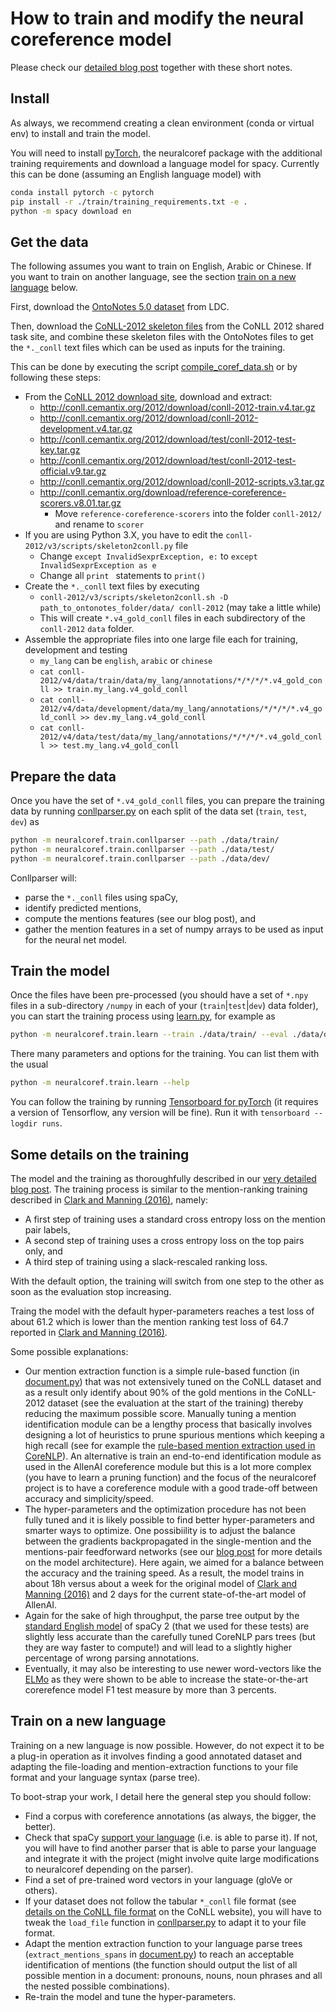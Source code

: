 # How to train and modify the neural coreference model

Please check our [detailed blog post](https://medium.com/huggingface/how-to-train-a-neural-coreference-model-neuralcoref-2-7bb30c1abdfe) together with these short notes.

## Install
As always, we recommend creating a clean environment (conda or virtual env) to install and train the model.

You will need to install [pyTorch](http://pytorch.org/), the neuralcoref package with the additional training requirements and download a language model for spacy.
Currently this can be done (assuming an English language model) with
````bash
conda install pytorch -c pytorch
pip install -r ./train/training_requirements.txt -e .
python -m spacy download en
````

## Get the data
The following assumes you want to train on English, Arabic or Chinese. 
If you want to train on another language, see the section [train on a new language](#train-on-a-new-language) below.

First, download the [OntoNotes 5.0 dataset](https://catalog.ldc.upenn.edu/LDC2013T19) from LDC.

Then, download the [CoNLL-2012 skeleton files](http://conll.cemantix.org/2012/data.html) from the CoNLL 2012 shared task site, 
and combine these skeleton files with the OntoNotes files to get the `*._conll` text files which can be used as inputs for the training.

This can be done by executing the script [compile_coref_data.sh](/neuralcoref/train/conll_processing_script/compile_coref_data.sh)
or by following these steps:
* From the [CoNLL 2012 download site](http://conll.cemantix.org/2012/download/), download and extract:
   * http://conll.cemantix.org/2012/download/conll-2012-train.v4.tar.gz
   * http://conll.cemantix.org/2012/download/conll-2012-development.v4.tar.gz
   * http://conll.cemantix.org/2012/download/test/conll-2012-test-key.tar.gz
   * http://conll.cemantix.org/2012/download/test/conll-2012-test-official.v9.tar.gz
   * http://conll.cemantix.org/2012/download/conll-2012-scripts.v3.tar.gz
   * http://conll.cemantix.org/download/reference-coreference-scorers.v8.01.tar.gz
       * Move `reference-coreference-scorers` into the folder `conll-2012/` and rename to `scorer`  
* If you are using Python 3.X, you have to edit the `conll-2012/v3/scripts/skeleton2conll.py` file   
   * Change `except InvalidSexprException, e:` to `except InvalidSexprException as e`
   * Change all `print ` statements to `print()`
* Create the `*._conll` text files by executing
   * `conll-2012/v3/scripts/skeleton2conll.sh -D path_to_ontonotes_folder/data/ conll-2012` (may take a little while)
   * This will create `*.v4_gold_conll` files in each subdirectory of the `conll-2012` `data` folder.
* Assemble the appropriate files into one large file each for training, development and testing
   * `my_lang` can be `english`, `arabic` or `chinese`
   * `cat conll-2012/v4/data/train/data/my_lang/annotations/*/*/*/*.v4_gold_conll >> train.my_lang.v4_gold_conll`
   * `cat conll-2012/v4/data/development/data/my_lang/annotations/*/*/*/*.v4_gold_conll >> dev.my_lang.v4_gold_conll`
   * `cat conll-2012/v4/data/test/data/my_lang/annotations/*/*/*/*.v4_gold_conll >> test.my_lang.v4_gold_conll`
   
## Prepare the data
Once you have the set of `*.v4_gold_conll` files, you can prepare the training data by running 
[conllparser.py](/neuralcoref/train/conllparser.py) on each split of the data set (`train`, `test`, `dev`) as

````bash
python -m neuralcoref.train.conllparser --path ./data/train/
python -m neuralcoref.train.conllparser --path ./data/test/
python -m neuralcoref.train.conllparser --path ./data/dev/
````

Conllparser will:
- parse the `*._conll` files using spaCy,
- identify predicted mentions,
- compute the mentions features (see our blog post), and
- gather the mention features in a set of numpy arrays to be used as input for the neural net model.

## Train the model
Once the files have been pre-processed 
(you should have a set of `*.npy` files in a sub-directory `/numpy` in each of your (`train`|`test`|`dev`) data folder), 
you can start the training process using [learn.py](/neuralcoref/train/learn.py), for example as
````bash
python -m neuralcoref.train.learn --train ./data/train/ --eval ./data/dev/
````

There many parameters and options for the training. You can list them with the usual
````bash
python -m neuralcoref.train.learn --help
````

You can follow the training by running [Tensorboard for pyTorch](https://github.com/lanpa/tensorboard-pytorch) 
(it requires a version of Tensorflow, any version will be fine). Run it with `tensorboard --logdir runs`.

## Some details on the training
The model and the training as thoroughfully described in our 
[very detailed blog post](https://medium.com/huggingface/how-to-train-a-neural-coreference-model-neuralcoref-2-7bb30c1abdfe). 
The training process is similar to the mention-ranking training described in 
[Clark and Manning (2016)](http://cs.stanford.edu/people/kevclark/resources/clark-manning-emnlp2016-deep.pdf), namely:
- A first step of training uses a standard cross entropy loss on the mention pair labels,
- A second step of training uses a cross entropy loss on the top pairs only, and
- A third step of training using a slack-rescaled ranking loss.

With the default option, the training will switch from one step to the other as soon as the evaluation stop increasing.

Traing the model with the default hyper-parameters reaches a test loss of about 61.2 which is lower than the mention ranking test loss of 64.7 reported in [Clark and Manning (2016)](http://cs.stanford.edu/people/kevclark/resources/clark-manning-emnlp2016-deep.pdf).

Some possible explanations:
- Our mention extraction function is a simple rule-based function (in [document.py](/document.py)) that was not extensively tuned on the CoNLL dataset and as a result only identify about 90% of the gold mentions in the CoNLL-2012 dataset (see the evaluation at the start of the training) thereby reducing the maximum possible score. Manually tuning a mention identification module can be a lengthy process that basically involves designing a lot of heuristics to prune spurious mentions which keeping a high recall (see for example the [rule-based mention extraction used in CoreNLP](http://www.aclweb.org/anthology/D10-1048)). An alternative is train an end-to-end identification module as used in the AllenAI coreference module but this is a lot more complex (you have to learn a pruning function) and the focus of the neuralcoref project is to have a coreference module with a good trade-off between accuracy and simplicity/speed.
- The hyper-parameters and the optimization procedure has not been fully tuned and it is likely possible to find better hyper-parameters and smarter ways to optimize. One possibiility is to adjust the balance between the gradients backpropagated in the single-mention and the mentions-pair feedforward networks (see our [blog post](https://medium.com/huggingface/how-to-train-a-neural-coreference-model-neuralcoref-2-7bb30c1abdfe) for more details on the model architecture). Here again, we aimed for a balance between the accuracy and the training speed. As a result, the model trains in about 18h versus about a week for the original model of [Clark and Manning (2016)](http://cs.stanford.edu/people/kevclark/resources/clark-manning-emnlp2016-deep.pdf) and 2 days for the current state-of-the-art model of AllenAI.
- Again for the sake of high throughput, the parse tree output by the [standard English model](https://spacy.io/models/en#en_core_web_sm) of spaCy 2 (that we used for these tests) are slightly less accurate than the carefully tuned CoreNLP pars trees (but they are way faster to compute!) and will lead to a slightly higher percentage of wrong parsing annotations.
- Eventually, it may also be interesting to use newer word-vectors like the [ELMo](https://arxiv.org/abs/1802.05365) as they were shown to be able to increase the state-or-the-art corerefence model F1 test measure by more than 3 percents.

## Train on a new language
Training on a new language is now possible. However, do not expect it to be a plug-in operation as it involves finding a good annotated dataset and adapting the file-loading and mention-extraction functions to your file format and your language syntax (parse tree).

To boot-strap your work, I detail here the general step you should follow:
- Find a corpus with coreference annotations (as always, the bigger, the better).
- Check that spaCy [support your language](https://spacy.io/models/) (i.e. is able to parse it). If not, you will have to find another parser that is able to parse your language and integrate it with the project (might involve quite large modifications to neuralcoref depending on the parser).
- Find a set of pre-trained word vectors in your language (gloVe or others).
- If your dataset does not follow the tabular `*_conll` file format (see [details on the CoNLL file format](http://conll.cemantix.org/2012/data.html) on the CoNLL website), you will have to tweak the `load_file` function in [conllparser.py](/conllparser.py) to adapt it to your file format.
- Adapt the mention extraction function to your language parse trees (`extract_mentions_spans` in [document.py](/document.py)) to reach an acceptable identification of mentions (the function should output the list of all possible mention in a document: pronouns, nouns, noun phrases and all the nested possible combinations).
- Re-train the model and tune the hyper-parameters.
